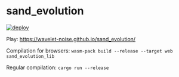 # sand_evolution

[![deploy](https://github.com/wavelet-noise/sand_evolution/actions/workflows/push_to_master.yml/badge.svg)](https://github.com/wavelet-noise/sand_evolution/actions/workflows/push_to_master.yml)

Play: https://wavelet-noise.github.io/sand_evolution/

Compilation for browsers: 
```wasm-pack build --release --target web sand_evolution_lib```

Regular compilation:
```cargo run --release```
